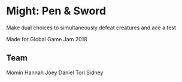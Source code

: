 # Might: Pen & Sword
Make dual choices to simultaneously defeat creatures and ace a test

Made for Global Game Jam 2018

## Team
Momin
Hannah
Joey
Daniel
Tori
Sidney